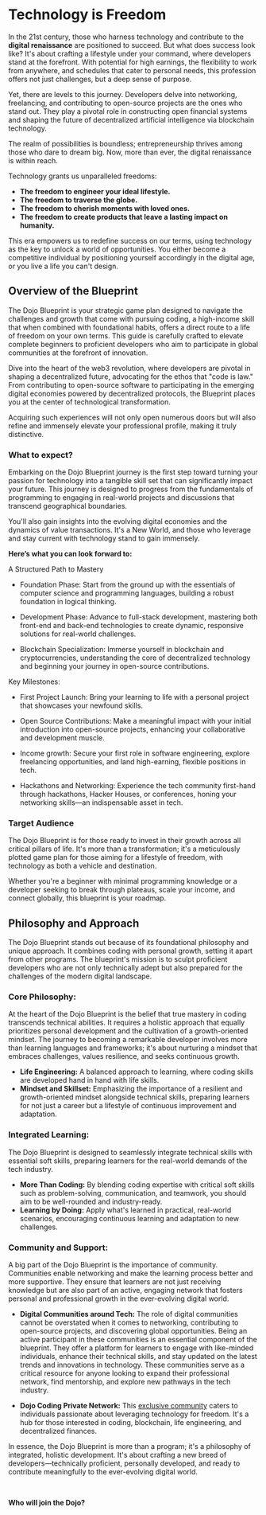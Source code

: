 # Technology is Freedom

In the 21st century, those who harness technology and contribute to the **digital renaissance** are positioned to succeed. But what does success look like? It's about crafting a lifestyle under your command, where developers stand at the forefront. With potential for high earnings, the flexibility to work from anywhere, and schedules that cater to personal needs, this profession offers not just challenges, but a deep sense of purpose.

Yet, there are levels to this journey. Developers delve into networking, freelancing, and contributing to open-source projects are the ones who stand out. They play a pivotal role in constructing open financial systems and shaping the future of decentralized artificial intelligence via blockchain technology. 

The realm of possibilities is boundless; entrepreneurship thrives among those who dare to dream big. Now, more than ever, the digital renaissance is within reach.

Technology grants us unparalleled freedoms:

- **The freedom to engineer your ideal lifestyle.**
- **The freedom to traverse the globe.**
- **The freedom to cherish moments with loved ones.**
- **The freedom to create products that leave a lasting impact on humanity.**

This era empowers us to redefine success on our terms, using technology as the key to unlock a world of opportunities. You either become a competitive individual by positioning yourself accordingly in the digital age, or you live a life you can't design.

## Overview of the Blueprint

The Dojo Blueprint is your strategic game plan designed to navigate the challenges and growth that come with pursuing coding, a high-income skill that when combined with foundational habits, offers a direct route to a life of freedom on your own terms. This guide is carefully crafted to elevate complete beginners to proficient developers who aim to participate in global communities at the forefront of innovation.

Dive into the heart of the web3 revolution, where developers are pivotal in shaping a decentralized future, advocating for the ethos that "code is law." From contributing to open-source software to participating in the emerging digital economies powered by decentralized protocols, the Blueprint places you at the center of technological transformation.

Acquiring such experiences will not only open numerous doors but will also refine and immensely elevate your professional profile, making it truly distinctive.

### What to expect?

Embarking on the Dojo Blueprint journey is the first step toward turning your passion for technology into a tangible skill set that can significantly impact your future. This journey is designed to progress from the fundamentals of programming to engaging in real-world projects and discussions that transcend geographical boundaries.

You'll also gain insights into the evolving digital economies and the dynamics of value transactions. It's a New World, and those who leverage and stay current with technology stand to gain immensely.

**Here’s what you can look forward to:**

A Structured Path to Mastery

- Foundation Phase: Start from the ground up with the essentials of computer science and programming languages, building a robust foundation in logical thinking.

- Development Phase: Advance to full-stack development, mastering both front-end and back-end technologies to create dynamic, responsive solutions for real-world challenges.

- Blockchain Specialization: Immerse yourself in blockchain and cryptocurrencies, understanding the core of decentralized technology and beginning your journey in open-source contributions.

Key Milestones:

- First Project Launch: Bring your learning to life with a personal project that showcases your newfound skills.

- Open Source Contributions: Make a meaningful impact with your initial introduction into open-source projects, enhancing your collaborative and development muscle.

- Income growth: Secure your first role in software engineering, explore freelancing opportunities, and land high-earning, flexible positions in tech.

- Hackathons and Networking: Experience the tech community first-hand through hackathons, Hacker Houses, or conferences, honing your networking skills—an indispensable asset in tech.

### Target Audience

The Dojo Blueprint is for those ready to invest in their growth across all critical pillars of life. It's more than a transformation; it's a meticulously plotted game plan for those aiming for a lifestyle of freedom, with technology as both a vehicle and destination.

Whether you're a beginner with minimal programming knowledge or a developer seeking to break through plateaus, scale your income, and connect globally, this blueprint is your roadmap.

## Philosophy and Approach

The Dojo Blueprint stands out because of its foundational philosophy and unique approach. It combines coding with personal growth, setting it apart from other programs. The blueprint's mission is to sculpt proficient developers who are not only technically adept but also prepared for the challenges of the modern digital landscape.

### Core Philosophy:

At the heart of the Dojo Blueprint is the belief that true mastery in coding transcends technical abilities. It requires a holistic approach that equally prioritizes personal development and the cultivation of a growth-oriented mindset. The journey to becoming a remarkable developer involves more than learning languages and frameworks; it's about nurturing a mindset that embraces challenges, values resilience, and seeks continuous growth.

- **Life Engineering:** A balanced approach to learning, where coding skills are developed hand in hand with life skills.
- **Mindset and Skillset:** Emphasizing the importance of a resilient and growth-oriented mindset alongside technical skills, preparing learners for not just a career but a lifestyle of continuous improvement and adaptation.

### Integrated Learning:

The Dojo Blueprint is designed to seamlessly integrate technical skills with essential soft skills, preparing learners for the real-world demands of the tech industry.

- **More Than Coding:** By blending coding expertise with critical soft skills such as problem-solving, communication, and teamwork, you should aim to be well-rounded and industry-ready.
- **Learning by Doing:** Apply what's learned in practical, real-world scenarios, encouraging continuous learning and adaptation to new challenges.

### Community and Support:

A big part of the Dojo Blueprint is the importance of community. Communities enable networking and make the learning process better and more supportive. They ensure that learners are not just receiving knowledge but are also part of an active, engaging network that fosters personal and professional growth in the ever-evolving digital world.

- **Digital Communities around Tech:** The role of digital communities cannot be overstated when it comes to networking, contributing to open-source projects, and discovering global opportunities. Being an active participant in these communities is an essential component of the blueprint. They offer a platform for learners to engage with like-minded individuals, enhance their technical skills, and stay updated on the latest trends and innovations in technology. These communities serve as a critical resource for anyone looking to expand their professional network, find mentorship, and explore new pathways in the tech industry.

- **Dojo Coding Private Network:** This [exclusive community](https://www.skool.com/dojo-coding) caters to individuals passionate about leveraging technology for freedom. It's a hub for those interested in coding, blockchain, life engineering, and decentralized finances.

In essence, the Dojo Blueprint is more than a program; it's a philosophy of integrated, holistic development. It's about crafting a new breed of developers—technically proficient, personally developed, and ready to contribute meaningfully to the ever-evolving digital world.

<br/>

**Who will join the Dojo?**
